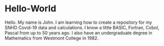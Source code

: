 # Hello-World
Hello. My name is John. I am learning how to create a repository for my SNHD Covid-19 data and calculations.
I know a little BASIC, Fortran, Cobol, Pascal from up to 50 years ago. I also have an undergraduate degree in Mathematics from Westmont College in 1982.
